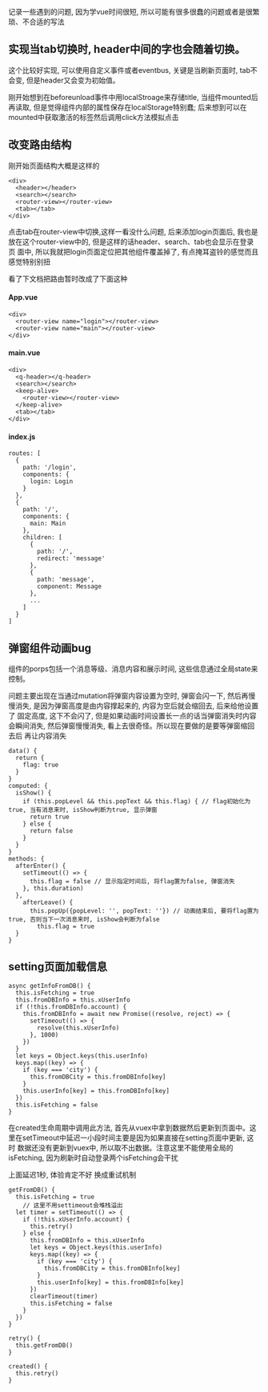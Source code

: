 记录一些遇到的问题, 因为学vue时间很短, 所以可能有很多很蠢的问题或者是很繁琐、不合适的写法

## 实现当tab切换时, header中间的字也会随着切换。     

这个比较好实现, 可以使用自定义事件或者eventbus, 关键是当刷新页面时, tab不会变, 但是header又会变为初始值。
 
刚开始想到在beforeunload事件中用localStroage来存储title, 当组件mounted后再读取, 但是觉得组件内部的属性保存在localStorage特别蠢; 后来想到可以在
mounted中获取激活的标签然后调用click方法模拟点击

## 改变路由结构

刚开始页面结构大概是这样的
```
<div>
  <header></header>
  <search></search>
  <router-view></router-view>
  <tab></tab>
</div>
```
点击tab在router-view中切换,这样一看没什么问题, 后来添加login页面后, 我也是放在这个router-view中的, 但是这样的话header、search、tab也会显示在登录页
面中, 所以我就把login页面定位把其他组件覆盖掉了, 有点掩耳盗铃的感觉而且感觉特别别扭

看了下文档把路由暂时改成了下面这种
#### App.vue
```
<div>
  <router-view name="login"></router-view>
  <router-view name="main"></router-view>
</div>
```
#### main.vue
```
<div>
  <q-header></q-header>
  <search></search>
  <keep-alive>
    <router-view></router-view>
  </keep-alive>
  <tab></tab>
</div>
```
#### index.js
```
routes: [
  {
    path: '/login',
    components: {
      login: Login
    }
  },
  {
    path: '/',
    components: {
      main: Main
    },
    children: [
      {
        path: '/',
        redirect: 'message'
      },
      {
        path: 'message',
        component: Message
      },
      ...
    ]
  }
]
```

## 弹窗组件动画bug

组件的porps包括一个消息等级、消息内容和展示时间, 这些信息通过全局state来控制。 

问题主要出现在当通过mutation将弹窗内容设置为空时, 弹窗会闪一下, 然后再慢慢消失, 是因为弹窗高度是由内容撑起来的, 内容为空后就会缩回去, 后来给他设置了
固定高度, 这下不会闪了, 但是如果动画时间设置长一点的话当弹窗消失时内容会瞬间消失, 然后弹窗慢慢消失, 看上去很奇怪。所以现在要做的是要等弹窗缩回去后
再让内容消失

```
data() {
  return {
    flag: true
  }
}
computed: {
  isShow() {
    if (this.popLevel && this.popText && this.flag) { // flag初始化为true, 当有消息来时, isShow判断为true, 显示弹窗
      return true
    } else {
      return false
    }
  }
}
methods: {
  afterEnter() {
    setTimeout(() => {
      this.flag = false // 显示指定时间后, 将flag置为false, 弹窗消失
    }, this.duration)
  },
	afterLeave() {
	  this.popUp({popLevel: '', popText: ''}) // 动画结束后, 要将flag置为true, 否则当下一次消息来时, isShow会判断为false
		this.flag = true
  }
}
```

## setting页面加载信息

```
async getInfoFromDB() {
  this.isFetching = true
  this.fromDBInfo = this.xUserInfo
  if (!this.fromDBInfo.account) {
    this.fromDBInfo = await new Promise((resolve, reject) => {
      setTimeout(() => {
        resolve(this.xUserInfo)
      }, 1000)
    })
  }  
  let keys = Object.keys(this.userInfo)
  keys.map((key) => {
    if (key === 'city') {
      this.fromDBCity = this.fromDBInfo[key]
    }
    this.userInfo[key] = this.fromDBInfo[key]
  })  
  this.isFetching = false
}
```

在created生命周期中调用此方法, 首先从vuex中拿到数据然后更新到页面中。这里在setTimeout中延迟一小段时间主要是因为如果直接在setting页面中更新, 这时
数据还没有更新到vuex中, 所以取不出数据。注意这里不能使用全局的isFetching, 因为刷新时自动登录两个isFetching会干扰

上面延迟1秒, 体验肯定不好
换成重试机制
```
getFromDB() {
  this.isFetching = true
	// 这里不用settimeout会堆栈溢出
  let timer = setTimeout(() => {
    if (!this.xUserInfo.account) {
      this.retry()
    } else {
      this.fromDBInfo = this.xUserInfo
      let keys = Object.keys(this.userInfo)
      keys.map((key) => {
        if (key === 'city') {
          this.fromDBCity = this.fromDBInfo[key]
        }
        this.userInfo[key] = this.fromDBInfo[key]
      }) 
      clearTimeout(timer)
      this.isFetching = false
    }
  })
}

retry() {
  this.getFromDB()
}

created() {
  this.retry()
}
```




























































